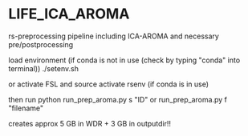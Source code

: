# LIFE_ICA_AROMA
rs-preprocessing pipeline including ICA-AROMA and necessary pre/postprocessing

load environment (if conda is not in use (check by typing "conda" into terminal))
./setenv.sh

or activate FSL and source activate rsenv (if conda is in use) 

then run python run_prep_aroma.py s "ID" or run_prep_aroma.py f "filename"


creates approx 5 GB in WDR + 3 GB in outputdir!!
